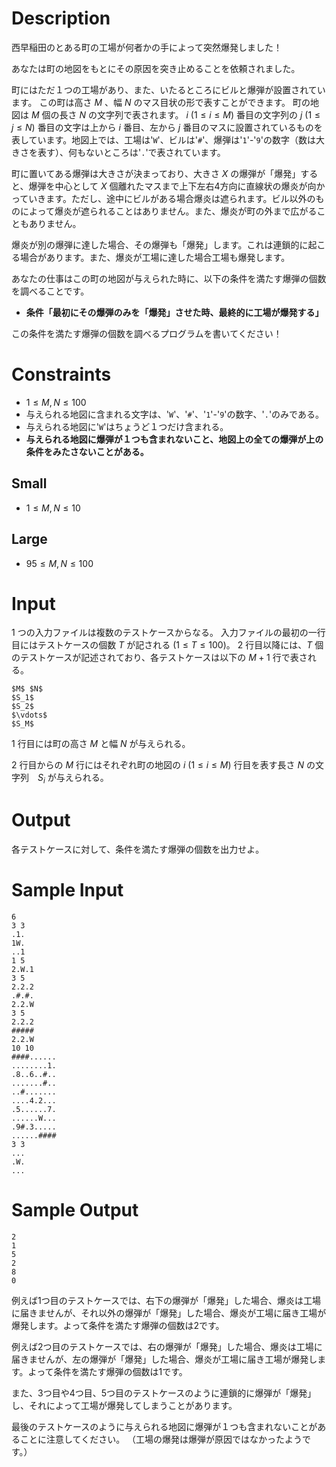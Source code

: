 # Description

西早稲田のとある町の工場が何者かの手によって突然爆発しました！

あなたは町の地図をもとにその原因を突き止めることを依頼されました。

町にはただ１つの工場があり、また、いたるところにビルと爆弾が設置されています。
この町は高さ $M$ 、幅 $N$ のマス目状の形で表すことができます。
町の地図は $M$ 個の長さ $N$ の文字列で表されます。 $i$ $(1 \leq i \leq M)$ 番目の文字列の $j$ $(1 \leq j \leq N)$ 番目の文字は上から $i$ 番目、左から $j$ 番目のマスに設置されているものを表しています。地図上では、工場は'`W`'、ビルは'`#`'、爆弾は'`1`'-'`9`'の数字（数は大きさを表す）、何もないところは'`.`'で表されています。

町に置いてある爆弾は大きさが決まっており、大きさ $X$ の爆弾が「爆発」すると、爆弾を中心として $X$ 個離れたマスまで上下左右4方向に直線状の爆炎が向かっていきます。ただし、途中にビルがある場合爆炎は遮られます。ビル以外のものによって爆炎が遮られることはありません。また、爆炎が町の外まで広がることもありません。

爆炎が別の爆弾に達した場合、その爆弾も「爆発」します。これは連鎖的に起こる場合があります。また、爆炎が工場に達した場合工場も爆発します。

あなたの仕事はこの町の地図が与えられた時に、以下の条件を満たす爆弾の個数を調べることです。

- **条件「最初にその爆弾のみを「爆発」させた時、最終的に工場が爆発する」**

この条件を満たす爆弾の個数を調べるプログラムを書いてください！

# Constraints

- $1 \leq M, N \leq 100$
- 与えられる地図に含まれる文字は、'`W`'、'`#`'、'`1`'-'`9`'の数字、'`.`'のみである。
- 与えられる地図に'`W`'はちょうど１つだけ含まれる。
- **与えられる地図に爆弾が１つも含まれないこと、地図上の全ての爆弾が上の条件をみたさないことがある。**

## Small

- $1 \leq M, N \leq 10$

## Large

- $95 \leq M, N \leq 100$

# Input

1 つの入力ファイルは複数のテストケースからなる。
入力ファイルの最初の一行目にはテストケースの個数 $T$ が記される $(1 \leq T \leq 100)$。
2 行目以降には、$T$ 個のテストケースが記述されており、各テストケースは以下の $M+1$ 行で表される。

```
$M$ $N$
$S_1$
$S_2$
$\vdots$
$S_M$
```

1 行目には町の高さ $M$ と幅 $N$ が与えられる。

2 行目からの $M$ 行にはそれぞれ町の地図の $i\ (1 \leq i \leq M)$ 行目を表す長さ $N$ の文字列　$S_i$ が与えられる。

# Output

各テストケースに対して、条件を満たす爆弾の個数を出力せよ。

# Sample Input

```
6
3 3
.1.
1W.
..1
1 5
2.W.1
3 5
2.2.2
.#.#.
2.2.W
3 5
2.2.2
#####
2.2.W
10 10
####......
........1.
.8..6..#..
.......#..
..#.......
....4.2...
.5......7.
......W...
.9#.3.....
......####
3 3
...
.W.
...
```

# Sample Output

```
2
1
5
2
8
0
```

例えば1つ目のテストケースでは、右下の爆弾が「爆発」した場合、爆炎は工場に届きませんが、それ以外の爆弾が「爆発」した場合、爆炎が工場に届き工場が爆発します。よって条件を満たす爆弾の個数は2です。

例えば2つ目のテストケースでは、右の爆弾が「爆発」した場合、爆炎は工場に届きませんが、左の爆弾が「爆発」した場合、爆炎が工場に届き工場が爆発します。よって条件を満たす爆弾の個数は1です。

また、3つ目や4つ目、5つ目のテストケースのように連鎖的に爆弾が「爆発」し、それによって工場が爆発してしまうことがあります。

最後のテストケースのように与えられる地図に爆弾が１つも含まれないことがあることに注意してください。
（工場の爆発は爆弾が原因ではなかったようです。）
